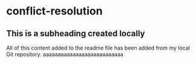 # conflict-resolution

## This is a subheading created locally

All of this content added to the readme file has been added from my local Git repository.
aaaaaaaaaaaaaaaaaaaaaaaaaaa
